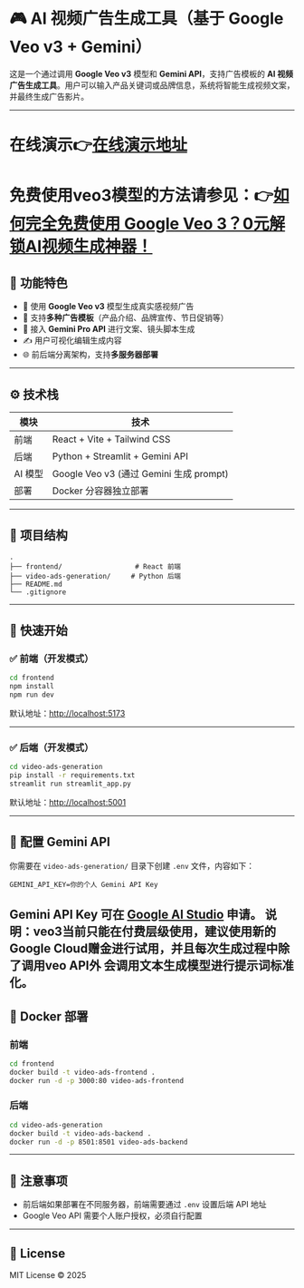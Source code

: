 # 🎮 AI 视频广告生成工具（基于 Google Veo v3 + Gemini）

这是一个通过调用 **Google Veo v3** 模型和 **Gemini API**，支持广告模板的 **AI 视频广告生成工具**。用户可以输入产品关键词或品牌信息，系统将智能生成视频文案，并最终生成广告影片。

---
<!-- ...existing code... -->
<h2 style="font-size:2em;">在线演示👉<a href="https://www.puggyroom.com/video-ads/">在线演示地址</a></h2>
<h2 style="font-size:2em;">免费使用veo3模型的方法请参见：👉<a href="https://www.puggyroom.com/free-veo3-google-cloud-gemini-api-video-generator/">如何完全免费使用 Google Veo 3？0元解锁AI视频生成神器！</a></h2>
<!-- ...existing code... -->

## 🧬 功能特色

* 🎥 使用 **Google Veo v3** 模型生成真实感视频广告
* 🧹 支持**多种广告模板**（产品介绍、品牌宣传、节日促销等）
* 🧟️ 接入 **Gemini Pro API** 进行文案、镜头脚本生成
* ✍️ 用户可视化编辑生成内容
* 🌐 前后端分离架构，支持**多服务器部署**

---

## ⚙️ 技术栈

| 模块    | 技术                                  |
| ----- | ----------------------------------- |
| 前端    | React + Vite + Tailwind CSS         |
| 后端    | Python + Streamlit + Gemini API     |
| AI 模型 | Google Veo v3 (通过 Gemini 生成 prompt) |
| 部署    | Docker 分容器独立部署                      |

---

## 📁 项目结构

```
.
├── frontend/                  # React 前端
├── video-ads-generation/     # Python 后端
├── README.md
└── .gitignore
```

---

## 🚀 快速开始

### ✅ 前端（开发模式）

```bash
cd frontend
npm install
npm run dev
```

默认地址：[http://localhost:5173](http://localhost:5173)

---

### ✅ 后端（开发模式）

```bash
cd video-ads-generation
pip install -r requirements.txt
streamlit run streamlit_app.py
```

默认地址：[http://localhost:5001](http://localhost:5001)

---

## 🔐 配置 Gemini API

你需要在 `video-ads-generation/` 目录下创建 `.env` 文件，内容如下：

```
GEMINI_API_KEY=你的个人 Gemini API Key
```

Gemini API Key 可在 [Google AI Studio](https://makersuite.google.com/app/apikey) 申请。
说明：veo3当前只能在付费层级使用，建议使用新的Google Cloud赠金进行试用，并且每次生成过程中除了调用veo API外 会调用文本生成模型进行提示词标准化。
---

## 🐳 Docker 部署

### 前端

```bash
cd frontend
docker build -t video-ads-frontend .
docker run -d -p 3000:80 video-ads-frontend
```

### 后端

```bash
cd video-ads-generation
docker build -t video-ads-backend .
docker run -d -p 8501:8501 video-ads-backend
```

---

## 📌 注意事项

* 前后端如果部署在不同服务器，前端需要通过 `.env` 设置后端 API 地址
* Google Veo API 需要个人账户授权，必须自行配置

---

## 📜 License

MIT License © 2025
